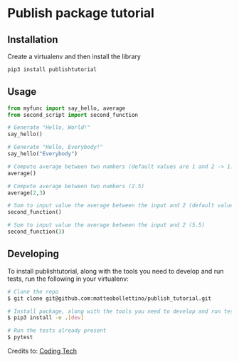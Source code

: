 # Publish package tutorial

## Installation
Create a virtualenv and then install the library
```bash
pip3 install publishtutorial
```

## Usage
```python
from myfunc import say_hello, average
from second_script import second_function

# Generate "Hello, World!"
say_hello()

# Generate "Hello, Everybody!"
say_hello("Everybody")

# Compute average between two numbers (default values are 1 and 2 -> 1.5)
average()

# Compute average between two numbers (2.5)
average(2,3)

# Sum to input value the average between the input and 2 (default value is 1 -> 1 + average(1,2) = 2.5)
second_function()

# Sum to input value the average between the input and 2 (5.5)
second_function(3)
```

## Developing
To install publishtutorial,
 along with the tools you need to develop and run tests,
 run the following in your virtualenv:
```bash
# Clone the repo
$ git clone git@github.com:matteobollettino/publish_tutorial.git

# Install package, along with the tools you need to develop and run tests
$ pip3 install -e .[dev]

# Run the tests already present
$ pytest
```


Credits to: [Coding Tech](https://www.youtube.com/watch?v=GIF3LaRqgXo&t=3s)